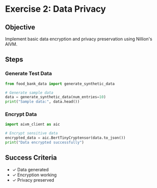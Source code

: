 # Exercise 2: Data Privacy

## Objective

Implement basic data encryption and privacy preservation using Nillion's AIVM.

## Steps

### **Generate Test Data**

```python
from food_bank_data import generate_synthetic_data

# Generate sample data
data = generate_synthetic_data(num_entries=10)
print("Sample data:", data.head())
```

### **Encrypt Data**

```python
import aivm_client as aic

# Encrypt sensitive data
encrypted_data = aic.BertTinyCryptensor(data.to_json())
print("Data encrypted successfully")
```

## Success Criteria

- ✓ Data generated
- ✓ Encryption working
- ✓ Privacy preserved
